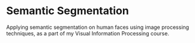 # Semantic Segmentation

Applying semantic segmentation on human faces using image processing techniques, as a part of my Visual Information Processing course. 
